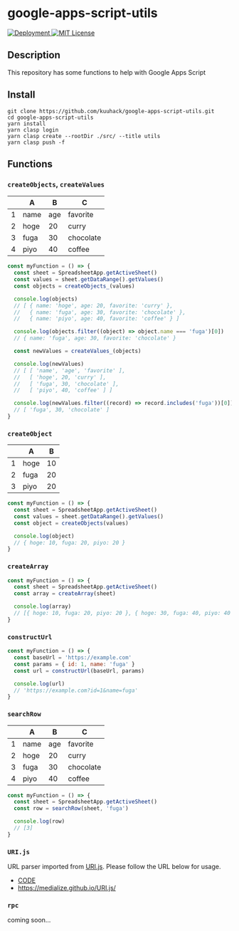 # google-apps-script-utils

<p>
  <a href="https://github.com/kuuhack/google-apps-script-utils/actions/workflows/main.yml">
    <img src="https://github.com/kuuhack/google-apps-script-utils/actions/workflows/main.yml/badge.svg" alt="Deployment">
  </a>
  <a href="https://github.com/kuuhack/google-apps-script-utils/blob/main/LICENSE">
    <img src="https://img.shields.io/github/license/kuuhack/google-apps-script-utils" alt="MIT License">
  </a>
</p>

## Description

This repository has some functions to help with Google Apps Script

## Install

```shell
git clone https://github.com/kuuhack/google-apps-script-utils.git
cd google-apps-script-utils
yarn install
yarn clasp login
yarn clasp create --rootDir ./src/ --title utils
yarn clasp push -f
```

## Functions

### `createObjects`, `createValues`

|     | A    | B   | C         |
| --- | ---- | --- | --------- |
| 1   | name | age | favorite  |
| 2   | hoge | 20  | curry     |
| 3   | fuga | 30  | chocolate |
| 4   | piyo | 40  | coffee    |

```js
const myFunction = () => {
  const sheet = SpreadsheetApp.getActiveSheet()
  const values = sheet.getDataRange().getValues()
  const objects = createObjects_(values)

  console.log(objects)
  // [ { name: 'hoge', age: 20, favorite: 'curry' },
  //   { name: 'fuga', age: 30, favorite: 'chocolate' },
  //   { name: 'piyo', age: 40, favorite: 'coffee' } ]

  console.log(objects.filter((object) => object.name === 'fuga')[0])
  // { name: 'fuga', age: 30, favorite: 'chocolate' }

  const newValues = createValues_(objects)

  console.log(newValues)
  // [ [ 'name', 'age', 'favorite' ],
  //   [ 'hoge', 20, 'curry' ],
  //   [ 'fuga', 30, 'chocolate' ],
  //   [ 'piyo', 40, 'coffee' ] ]

  console.log(newValues.filter((record) => record.includes('fuga'))[0])
  // [ 'fuga', 30, 'chocolate' ]
}
```

### `createObject`

|     | A    | B   |
| --- | ---- | --- |
| 1   | hoge | 10  |
| 2   | fuga | 20  |
| 3   | piyo | 20  |

```js
const myFunction = () => {
  const sheet = SpreadsheetApp.getActiveSheet()
  const values = sheet.getDataRange().getValues()
  const object = createObjects(values)

  console.log(object)
  // { hoge: 10, fuga: 20, piyo: 20 }
}
```

### `createArray`

```js
const myFunction = () => {
  const sheet = SpreadsheetApp.getActiveSheet()
  const array = createArray(sheet)

  console.log(array)
  // [{ hoge: 10, fuga: 20, piyo: 20 }, { hoge: 30, fuga: 40, piyo: 40 }]
}
```

### `constructUrl`

```js
const myFunction = () => {
  const baseUrl = 'https://example.com'
  const params = { id: 1, name: 'fuga' }
  const url = constructUrl(baseUrl, params)

  console.log(url)
  // 'https://example.com?id=1&name=fuga'
}
```

### `searchRow`

|     | A    | B   | C         |
| --- | ---- | --- | --------- |
| 1   | name | age | favorite  |
| 2   | hoge | 20  | curry     |
| 3   | fuga | 30  | chocolate |
| 4   | piyo | 40  | coffee    |

```js
const myFunction = () => {
  const sheet = SpreadsheetApp.getActiveSheet()
  const row = searchRow(sheet, 'fuga')

  console.log(row)
  // [3]
}
```

### `URI.js`

URL parser imported from [URI.js](http://medialize.github.io/URI.js/). Please follow the URL below for usage.

- [CODE](https://github.com/kuuhack/google-apps-script-utils/blob/main/src//urlParser.js)
- https://medialize.github.io/URI.js/

### `rpc`

coming soon...
